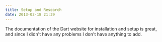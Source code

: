 ```yaml
---
title: Setup and Research
date: 2013-02-18 21:39
---
```


The documentation of the Dart website for installation and setup is great, and 
since I didn't have any problems I don't have anything to add.